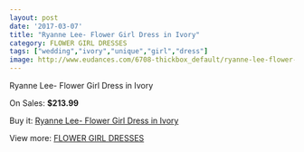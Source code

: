 ```yaml
---
layout: post
date: '2017-03-07'
title: "Ryanne Lee- Flower Girl Dress in Ivory"
category: FLOWER GIRL DRESSES
tags: ["wedding","ivory","unique","girl","dress"]
image: http://www.eudances.com/6708-thickbox_default/ryanne-lee-flower-girl-dress-in-ivory.jpg
---
```

Ryanne Lee- Flower Girl Dress in Ivory

On Sales: **$213.99**
<a href="https://www.eudances.com/en/flower-girl-dresses/2474-ryanne-lee-flower-girl-dress-in-ivory.html"><amp-img layout="responsive" width="600" height="600" src="//www.eudances.com/6708-thickbox_default/ryanne-lee-flower-girl-dress-in-ivory.jpg" alt="Ryanne Lee- Flower Girl Dress in Ivory 0" /></a>
<a href="https://www.eudances.com/en/flower-girl-dresses/2474-ryanne-lee-flower-girl-dress-in-ivory.html"><amp-img layout="responsive" width="600" height="600" src="//www.eudances.com/6709-thickbox_default/ryanne-lee-flower-girl-dress-in-ivory.jpg" alt="Ryanne Lee- Flower Girl Dress in Ivory 1" /></a>

Buy it: [Ryanne Lee- Flower Girl Dress in Ivory](https://www.eudances.com/en/flower-girl-dresses/2474-ryanne-lee-flower-girl-dress-in-ivory.html "Ryanne Lee- Flower Girl Dress in Ivory")

View more: [FLOWER GIRL DRESSES](https://www.eudances.com/en/30-flower-girl-dresses "FLOWER GIRL DRESSES")